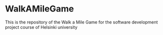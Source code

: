 # WalkAMileGame
This is the repository of the Walk a Mile Game for the software development project course of Helsinki university
